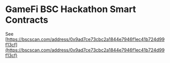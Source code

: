 GameFi BSC Hackathon Smart Contracts
====================================

See [https://bscscan.com/address/0x9ad7ce73cbc2a1844e7946f1ec41b724d99f13cf](https://bscscan.com/address/0x9ad7ce73cbc2a1844e7946f1ec41b724d99f13cf)  


